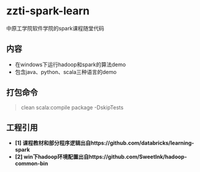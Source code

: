 # zzti-spark-learn
中原工学院软件学院的spark课程随堂代码

## 内容
- 在windows下运行hadoop和spark的算法demo
- 包含java、python、scala三种语言的demo

## 打包命令
> clean scala:compile package -DskipTests

## 工程引用
- **[1] 课程教材和部分程序逻辑出自https://github.com/databricks/learning-spark**
- **[2] win下hadoop环境配置出自https://github.com/SweetInk/hadoop-common-bin**


